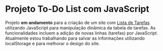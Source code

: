 # Projeto To-Do List com JavaScript

Projeto **em andamento** para a criação de um site com <ins>Lista de Tarefas</ins> utilizando JavaScript para manipulação dinâmica da tabela de tarefas.
As funcionalidades incluem a adição de novas linhas (tarefas) por JavaScript. Atualmente estou trabalhando para salvar as informações utilizando localStorage e para melhorar o design do site.
